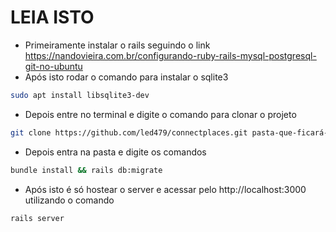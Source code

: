 # LEIA ISTO
* Primeiramente instalar o rails seguindo o link https://nandovieira.com.br/configurando-ruby-rails-mysql-postgresql-git-no-ubuntu
* Após isto rodar o comando para instalar o sqlite3
```sh
sudo apt install libsqlite3-dev
```
* Depois entre no terminal e digite o comando para clonar o projeto
 ```sh
git clone https://github.com/led479/connectplaces.git pasta-que-ficará-o-projeto
 ```
* Depois entra na pasta e digite os comandos
```sh
bundle install && rails db:migrate
```
* Após isto é só hostear o server e acessar pelo http://localhost:3000 utilizando o comando
```sh
rails server
```